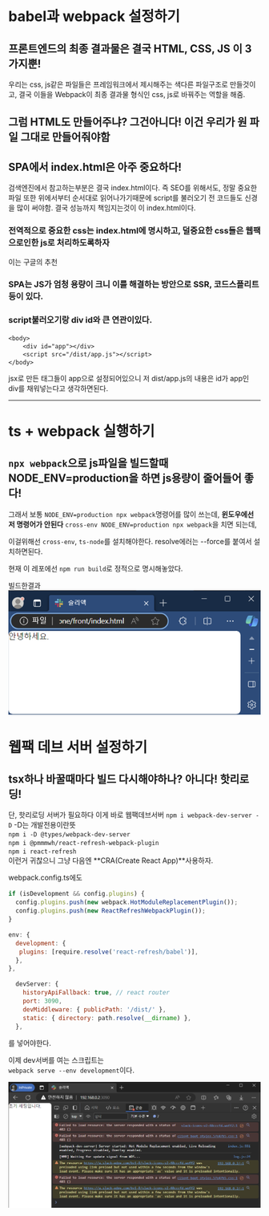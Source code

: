 # babel과 webpack 설정하기
## 프론트엔드의 최종 결과물은 결국 HTML, CSS, JS 이 3가지뿐!
우리는 css, js같은 파일들은 프레임워크에서 제시해주는 색다른 파일구조로 만들것이고,
결국 이들을 Webpack이 최종 결과물 형식인 css, js로 바꿔주는 역할을 해줌.

## 그럼 HTML도 만들어주냐? 그건아니다! 이건 우리가 원 파일 그대로 만들어줘야함

## SPA에서 index.html은 아주 중요하다!
검색엔진에서 참고하는부분은 결국 index.html이다.
즉 SEO를 위해서도, 정말 중요한 파일
또한 위에서부터 순서대로 읽어나가기때문에 script를 불러오기 전 코드들도 신경을 많이 써야함.
결국 성능까지 책임지는것이 이 index.html이다.

### 전역적으로 중요한 css는 index.html에 명시하고, 덜중요한 css들은 웹팩으로인한 js로 처리하도록하자
이는 구글의 추천

### SPA는 JS가 엄청 용량이 크니 이를 해결하는 방안으로 SSR, 코드스플리트 등이 있다.

### script불러오기랑 div id와 큰 연관이있다.
```
<body>
    <div id="app"></div>
    <script src="/dist/app.js"></script>
</body>
```
jsx로 만든 태그들이 app으로 설정되어있으니 저 dist/app.js의 내용은 id가 app인 div를 채워넣는다고 생각하면된다.

---

# ts + webpack 실행하기

## `npx webpack`으로 js파일을 빌드할때 NODE_ENV=production을 하면 js용량이 줄어들어 좋다!
그래서 보통 `NODE_ENV=production npx webpack`명령어를 많이 쓰는데,
**윈도우에선 저 명령어가 안된다**
`cross-env NODE_ENV=production npx webpack`을 치면 되는데,

이걸위해선 `cross-env`, `ts-node`를 설치해야한다.
resolve에러는 --force를 붙여서 설치하면된다.

현재 이 레포에선 `npm run build`로 정적으로 명시해놓았다.

빌드한결과
![](img\간단한웹팩빌드후실행사진.png)

# 웹팩 데브 서버 설정하기

## tsx하나 바꿀때마다 빌드 다시해야하나? 아니다! 핫리로딩!
단, 핫리로딩 서버가 필요하다 이게 바로 웹팩데브서버
`npm i webpack-dev-server -D` -D는 개발전용이란뜻  
`npm i -D @types/webpack-dev-server`  
`npm i @pmmmwh/react-refresh-webpack-plugin`  
`npm i react-refresh`  
이런거 귀찮으니 그냥 다음엔 **CRA(Create React App)**사용하자.

webpack.config.ts에도  
```javascript
if (isDevelopment && config.plugins) {
  config.plugins.push(new webpack.HotModuleReplacementPlugin());
  config.plugins.push(new ReactRefreshWebpackPlugin());
}
```  

```javascript
env: {
  development: {
   plugins: [require.resolve('react-refresh/babel')],
  },
},
```

```javascript
  devServer: {
    historyApiFallback: true, // react router
    port: 3090,
    devMiddleware: { publicPath: '/dist/' },
    static: { directory: path.resolve(__dirname) },
  },
```
를 넣어야한다.

이제 dev서버를 여는 스크립트는  
`webpack serve --env development`이다.

![](/img/웹펙데브서버_핫리로딩으로index파일연사진.png)